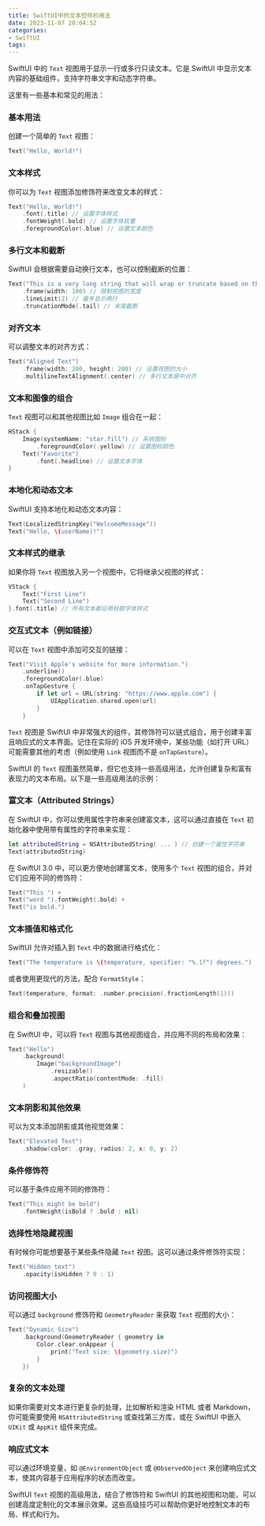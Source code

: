 ```yaml
---
title: SwiftUI中的文本控件的用法
date: 2023-11-07 20:04:52
categories:
- SwiftUI
tags:
---
```

SwiftUI 中的 `Text` 视图用于显示一行或多行只读文本。它是 SwiftUI 中显示文本内容的基础组件，支持字符串文字和动态字符串。

这里有一些基本和常见的用法：

### 基本用法

创建一个简单的 `Text` 视图：

```swift
Text("Hello, World!")
```

### 文本样式

你可以为 `Text` 视图添加修饰符来改变文本的样式：

```swift
Text("Hello, World!")
    .font(.title) // 设置字体样式
    .fontWeight(.bold) // 设置字体权重
    .foregroundColor(.blue) // 设置文本颜色
```

### 多行文本和截断

SwiftUI 会根据需要自动换行文本，也可以控制截断的位置：

```swift
Text("This is a very long string that will wrap or truncate based on the available space.")
    .frame(width: 100) // 限制视图的宽度
    .lineLimit(2) // 最多显示两行
    .truncationMode(.tail) // 末尾截断
```

### 对齐文本

可以调整文本的对齐方式：

```swift
Text("Aligned Text")
    .frame(width: 200, height: 200) // 设置视图的大小
    .multilineTextAlignment(.center) // 多行文本居中对齐
```

### 文本和图像的组合

`Text` 视图可以和其他视图比如 `Image` 组合在一起：

```swift
HStack {
    Image(systemName: "star.fill") // 系统图标
        .foregroundColor(.yellow) // 设置图标颜色
    Text("Favorite")
        .font(.headline) // 设置文本字体
}
```

### 本地化和动态文本

SwiftUI 支持本地化和动态文本内容：

```swift
Text(LocalizedStringKey("WelcomeMessage"))
Text("Hello, \(userName)!")
```

### 文本样式的继承

如果你将 `Text` 视图放入另一个视图中，它将继承父视图的样式：

```swift
VStack {
    Text("First Line")
    Text("Second Line")
}.font(.title) // 所有文本都应用标题字体样式
```

### 交互式文本（例如链接）

可以在 `Text` 视图中添加可交互的链接：

```swift
Text("Visit Apple's website for more information.")
    .underline()
    .foregroundColor(.blue)
    .onTapGesture {
        if let url = URL(string: "https://www.apple.com") {
            UIApplication.shared.open(url)
        }
    }
```

`Text` 视图是 SwiftUI 中非常强大的组件，其修饰符可以链式组合，用于创建丰富且响应式的文本界面。记住在实际的 iOS 开发环境中，某些功能（如打开 URL）可能需要其他的考虑（例如使用 `Link` 视图而不是 `onTapGesture`）。

SwiftUI 的 `Text` 视图虽然简单，但它也支持一些高级用法，允许创建复杂和富有表现力的文本布局。以下是一些高级用法的示例：

### 富文本（Attributed Strings）

在 SwiftUI 中，你可以使用属性字符串来创建富文本，这可以通过直接在 `Text` 初始化器中使用带有属性的字符串来实现：

```swift
let attributedString = NSAttributedString( ... ) // 创建一个属性字符串
Text(attributedString)
```

在 SwiftUI 3.0 中，可以更方便地创建富文本，使用多个 `Text` 视图的组合，并对它们应用不同的修饰符：

```swift
Text("This ") +
Text("word ").fontWeight(.bold) +
Text("is bold.")
```

### 文本插值和格式化

SwiftUI 允许对插入到 `Text` 中的数据进行格式化：

```swift
Text("The temperature is \(temperature, specifier: "%.1f") degrees.")
```

或者使用更现代的方法，配合 `FormatStyle`：

```swift
Text(temperature, format: .number.precision(.fractionLength(1)))
```

### 组合和叠加视图

在 SwiftUI 中，可以将 `Text` 视图与其他视图组合，并应用不同的布局和效果：

```swift
Text("Hello")
    .background(
        Image("backgroundImage")
            .resizable()
            .aspectRatio(contentMode: .fill)
    )
```

### 文本阴影和其他效果

可以为文本添加阴影或其他视觉效果：

```swift
Text("Elevated Text")
    .shadow(color: .gray, radius: 2, x: 0, y: 2)
```

### 条件修饰符

可以基于条件应用不同的修饰符：

```swift
Text("This might be bold")
    .fontWeight(isBold ? .bold : nil)
```

### 选择性地隐藏视图

有时候你可能想要基于某些条件隐藏 `Text` 视图。这可以通过条件修饰符实现：

```swift
Text("Hidden text")
    .opacity(isHidden ? 0 : 1)
```

### 访问视图大小

可以通过 `background` 修饰符和 `GeometryReader` 来获取 `Text` 视图的大小：

```swift
Text("Dynamic Size")
    .background(GeometryReader { geometry in
        Color.clear.onAppear {
            print("Text size: \(geometry.size)")
        }
    })
```

### 复杂的文本处理

如果你需要对文本进行更复杂的处理，比如解析和渲染 HTML 或者 Markdown，你可能需要使用 `NSAttributedString` 或查找第三方库，或在 SwiftUI 中嵌入 `UIKit` 或 `AppKit` 组件来完成。

### 响应式文本

可以通过环境变量，如 `@EnvironmentObject` 或 `@ObservedObject` 来创建响应式文本，使其内容基于应用程序的状态而改变。

SwiftUI `Text` 视图的高级用法，结合了修饰符和 SwiftUI 的其他视图和功能，可以创建高度定制化的文本展示效果。这些高级技巧可以帮助你更好地控制文本的布局、样式和行为。
